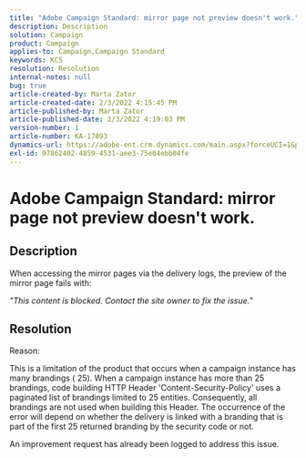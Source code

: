 ```yaml
---
title: "Adobe Campaign Standard: mirror page not preview doesn't work."
description: Description
solution: Campaign
product: Campaign
applies-to: Campaign,Campaign Standard
keywords: KCS
resolution: Resolution
internal-notes: null
bug: true
article-created-by: Marta Zator
article-created-date: 2/3/2022 4:15:45 PM
article-published-by: Marta Zator
article-published-date: 2/3/2022 4:19:03 PM
version-number: 1
article-number: KA-17893
dynamics-url: https://adobe-ent.crm.dynamics.com/main.aspx?forceUCI=1&pagetype=entityrecord&etn=knowledgearticle&id=90dd9583-0c85-ec11-8d21-002248085a12
exl-id: 97862402-4859-4531-aee3-75e04ebb04fe
---
```

# Adobe Campaign Standard: mirror page not preview doesn't work.

## Description


When accessing the mirror pages via the delivery logs, the preview of the mirror page fails with:

*"This content is blocked. Contact the site owner to fix the issue."*


## Resolution


Reason:

This is a limitation of the product that occurs when a campaign instance has many brandings ( 25). When a campaign instance has more than 25 brandings, code building HTTP Header 'Content-Security-Policy' uses a paginated list of brandings limited to 25 entities. Consequently, all brandings are not used when building this Header. The occurrence of the error will depend on whether the delivery is linked with a branding that is part of the first 25 returned branding by the security code or not.

An improvement request has already been logged to address this issue.
